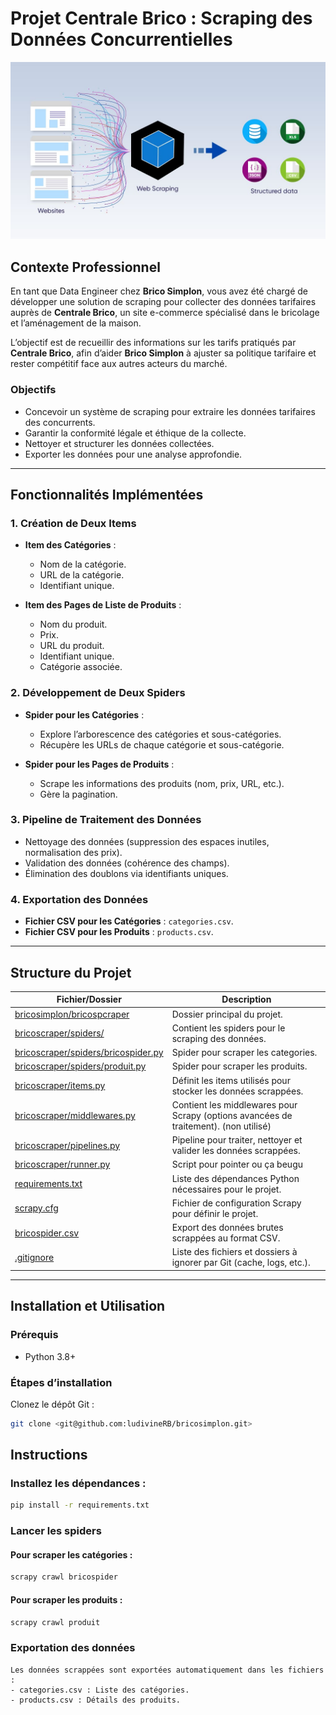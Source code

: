 # Projet Centrale Brico : Scraping des Données Concurrentielles

![image](scrapping.jpeg)


## Contexte Professionnel


En tant que Data Engineer chez **Brico Simplon**, vous avez été chargé de développer une solution de scraping pour collecter des données tarifaires auprès de **Centrale Brico**, un site e-commerce spécialisé dans le bricolage et l’aménagement de la maison. 

L’objectif est de recueillir des informations sur les tarifs pratiqués par **Centrale Brico**, afin d’aider **Brico Simplon** à ajuster sa politique tarifaire et rester compétitif face aux autres acteurs du marché.

### Objectifs
- Concevoir un système de scraping pour extraire les données tarifaires des concurrents.
- Garantir la conformité légale et éthique de la collecte.
- Nettoyer et structurer les données collectées.
- Exporter les données pour une analyse approfondie.

---

## Fonctionnalités Implémentées

### 1. Création de Deux Items
- **Item des Catégories** :
  - Nom de la catégorie.
  - URL de la catégorie.
  - Identifiant unique.

- **Item des Pages de Liste de Produits** :
  - Nom du produit.
  - Prix.
  - URL du produit.
  - Identifiant unique.
  - Catégorie associée.

### 2. Développement de Deux Spiders
- **Spider pour les Catégories** :
  - Explore l’arborescence des catégories et sous-catégories.
  - Récupère les URLs de chaque catégorie et sous-catégorie.

- **Spider pour les Pages de Produits** :
  - Scrape les informations des produits (nom, prix, URL, etc.).
  - Gère la pagination.

### 3. Pipeline de Traitement des Données
- Nettoyage des données (suppression des espaces inutiles, normalisation des prix).
- Validation des données (cohérence des champs).
- Élimination des doublons via identifiants uniques.

### 4. Exportation des Données
- **Fichier CSV pour les Catégories** : `categories.csv`.
- **Fichier CSV pour les Produits** : `products.csv`.

---



## Structure du Projet

| Fichier/Dossier              | Description                                                                 |
|------------------------------|-----------------------------------------------------------------------------|
| [bricosimplon/bricospcraper](bricosimplon)             | Dossier principal du projet.                                               |
| [bricoscraper/spiders/](bricoscraper/spiders)      | Contient les spiders pour le scraping des données.                         |
| [bricoscraper/spiders/bricospider.py](bricoscraper/spiders/bricospider.py) | Spider pour scraper les categories.                              |
| [bricoscraper/spiders/produit.py](bricoscraper/spiders/produit.py)    | Spider pour scraper les produits.                        |
| [bricoscraper/items.py](bricoscraper/items.py)      | Définit les items utilisés pour stocker les données scrappées.             |
| [bricoscraper/middlewares.py](bricoscraper/middlewares.py)| Contient les middlewares pour Scrapy (options avancées de traitement). (non utilisé)    |
| [bricoscraper/pipelines.py](bricoscraper/pipelines.py)  | Pipeline pour traiter, nettoyer et valider les données scrappées.          |
| [bricoscraper/runner.py](bricoscraper/runner.py)     | Script pour pointer ou ça beugu                                        |
| [requirements.txt](requirements.txt)           | Liste des dépendances Python nécessaires pour le projet.                   |
| [scrapy.cfg](scrapy.cfg)                | Fichier de configuration Scrapy pour définir le projet.                    |
| [bricospider.csv](bricospider.csv)           | Export des données brutes scrappées au format CSV.                                                           |
| [.gitignore](.gitignore)              | Liste des fichiers et dossiers à ignorer par Git (cache, logs, etc.).      |


---

## Installation et Utilisation

### Prérequis
- Python 3.8+


### Étapes d’installation

Clonez le dépôt Git :

   ```bash
   git clone <git@github.com:ludivineRB/bricosimplon.git>
   ```

## Instructions

### Installez les dépendances :
```bash
pip install -r requirements.txt
```

### Lancer les spiders

#### Pour scraper les catégories :
```bash
scrapy crawl bricospider
```

#### Pour scraper les produits :
```bash
scrapy crawl produit
```

### Exportation des données
```text
Les données scrappées sont exportées automatiquement dans les fichiers :
- categories.csv : Liste des catégories.
- products.csv : Détails des produits.
```
